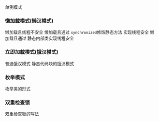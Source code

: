单例模式

### 懒加载模式(懒汉模式)
懒加载且线程不安全
懒加载且通过 `synchronized`修饰静态方法 实现线程安全
懒加载且通过 静态内部类实现线程安全


### 立即加载模式(饿汉模式)
普通饿汉模式
静态代码块的饿汉模式

### 枚举模式
枚举类的形式


### 双重检查锁
双重检查锁的写法
